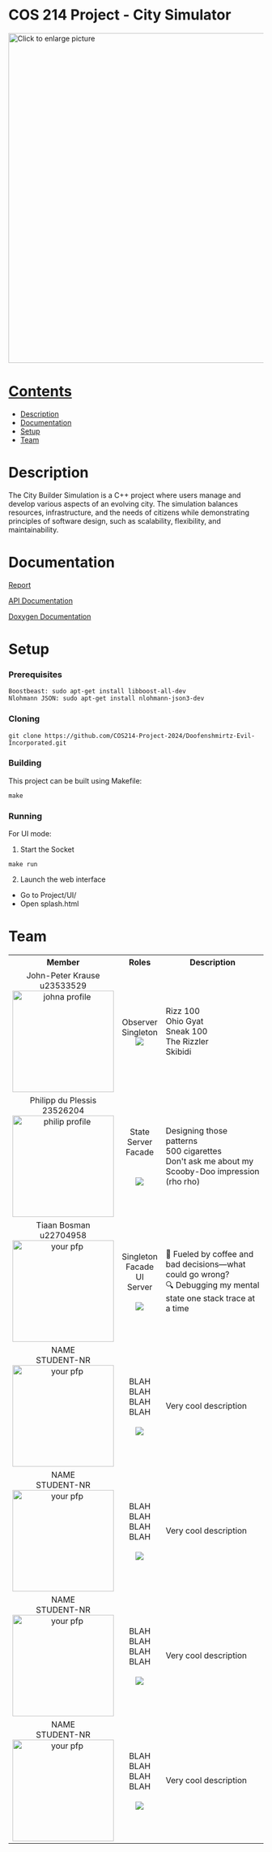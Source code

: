 # COS 214 Project - City Simulator

<a href="https://drive.google.com/uc?export=view&id=1OobIHf2l4Sx1AT8Zpl6-IFVqgv5Tjgp9"><img src="https://drive.google.com/uc?export=view&id=1OobIHf2l4Sx1AT8Zpl6-IFVqgv5Tjgp9" style="width: 650px; max-width: 100%; height: auto" title="Click to enlarge picture" />

# Contents

- [Description](#description)
- [Documentation](#documentation)
- [Setup](#setup)
- [Team](#team)

# Description

The City Builder Simulation is a C++ project where users manage and develop various aspects of an evolving city. The simulation balances resources, infrastructure, and the needs of citizens while demonstrating principles of software design, such as scalability, flexibility, and maintainability.

# Documentation

[Report]()

[API Documentation]()

[Doxygen Documentation]()

# Setup
### Prerequisites

```
Boostbeast: sudo apt-get install libboost-all-dev
Nlohmann JSON: sudo apt-get install nlohmann-json3-dev
```
### Cloning
```
git clone https://github.com/COS214-Project-2024/Doofenshmirtz-Evil-Incorporated.git
```

### Building
This project can be built using Makefile:
```
make
```

### Running
For UI mode:
1. Start the Socket
```
make run
```
2. Launch the web interface
* Go to Project/UI/
* Open splash.html

# Team 

<table>
    <tr><th>Member</th><th>Roles</th><th>Description</th></tr>
    <tr>
      <td align="center">
	  	John-Peter Krause<br>u23533529<br>
		<img src="https://i.redd.it/ur34et8qmft91.jpg" alt="johna profile" width="200" height="200">
	  </td>
	  <td align="center">
	  	Observer<br>Singleton<br>
		<a href="https://github.com/johnpeterprogramming">
			<img src="https://img.shields.io/badge/GitHub-100000?style=for-the-badge&logo=github&logoColor=white">
		</a>
	  </td>
	  <td>
	  	Rizz 100<br>Ohio Gyat<br>Sneak 100<br>The Rizzler<br>Skibidi<br>
	  </td>
	</tr>
    <tr>
      <td align="center">
	  	Philipp du Plessis<br> 23526204 <br>
		<img src="https://64.media.tumblr.com/e45427d8581bdf7afa9c649d9a711ad7/b73c26f96996b26c-85/s1280x1920/733cd4b5ac71712eb3927ba6d3105e869683005c.png" alt="philip profile" width="200" height="200">
	  </td>
	  <td align="center">
	  	State <br> Server <br> Facade <br>  <br><br>
		<a href="https://github.com/phillDup">
			<img src="https://img.shields.io/badge/GitHub-100000?style=for-the-badge&logo=github&logoColor=white">
		</a>
	  </td>
	  <td>
	  	Designing those patterns<br>
		500 cigarettes <br>
		Don't ask me about my Scooby-Doo impression (rho rho)
	  </td>
	</tr>
    <tr>
      <td align="center">
	  	Tiaan Bosman<br> u22704958 <br>
		<img src="https://www.google.com/url?sa=i&url=https%3A%2F%2Fmystickermania.com%2Fsticker-packs%2Fdisney-cartoons%2Fphineas-ferb-doofenshmirtz-platypus&psig=AOvVaw2m0YvZVDD99aayiTD63T5Q&ust=1729779670727000&source=images&cd=vfe&opi=89978449&ved=0CBQQjRxqFwoTCIC09MnZpIkDFQAAAAAdAAAAABAR" alt="your pfp" width="200" height="200">
	  </td>
	  <td align="center">
	  	Singleton <br> Facade <br> UI <br> Server<br><br>
		<a href="https://github.com/TiaanBosman101">
			<img src="https://img.shields.io/badge/GitHub-100000?style=for-the-badge&logo=github&logoColor=white">
		</a>
	  </td>
	  <td>
	  	🥃 Fueled by coffee and bad decisions—what could go wrong?<br>🔍 Debugging my mental state one stack trace at a time
	  </td>
	</tr>
	<tr>
      <td align="center">
	  	NAME<br> STUDENT-NR <br>
		<img src="" alt="your pfp" width="200" height="200">
	  </td>
	  <td align="center">
	  	BLAH <br> BLAH <br> BLAH <br> BLAH<br><br>
		<a href="">
			<img src="https://img.shields.io/badge/GitHub-100000?style=for-the-badge&logo=github&logoColor=white">
		</a>
	  </td>
	  <td>
	  	Very cool description
	  </td>
	</tr>
	<tr>
      <td align="center">
	  	NAME<br> STUDENT-NR <br>
		<img src="" alt="your pfp" width="200" height="200">
	  </td>
	  <td align="center">
	  	BLAH <br> BLAH <br> BLAH <br> BLAH<br><br>
		<a href="">
			<img src="https://img.shields.io/badge/GitHub-100000?style=for-the-badge&logo=github&logoColor=white">
		</a>
	  </td>
	  <td>
	  	Very cool description
	  </td>
	</tr>
	<tr>
      <td align="center">
	  	NAME<br> STUDENT-NR <br>
		<img src="" alt="your pfp" width="200" height="200">
	  </td>
	  <td align="center">
	  	BLAH <br> BLAH <br> BLAH <br> BLAH<br><br>
		<a href="">
			<img src="https://img.shields.io/badge/GitHub-100000?style=for-the-badge&logo=github&logoColor=white">
		</a>
	  </td>
	  <td>
	  	Very cool description
	  </td>
	</tr>
	<tr>
      <td align="center">
	  	NAME<br> STUDENT-NR <br>
		<img src="" alt="your pfp" width="200" height="200">
	  </td>
	  <td align="center">
	  	BLAH <br> BLAH <br> BLAH <br> BLAH<br><br>
		<a href="">
			<img src="https://img.shields.io/badge/GitHub-100000?style=for-the-badge&logo=github&logoColor=white">
		</a>
	  </td>
	  <td>
	  	Very cool description
	  </td>
	</tr>
</table>
